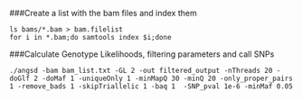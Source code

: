 ###Create a list with the bam files and index them

```
ls bams/*.bam > bam.filelist
for i in *.bam;do samtools index $i;done
```

###Calculate Genotype Likelihoods, filtering parameters and call SNPs
```
./angsd -bam bam_list.txt -GL 2 -out filtered_output -nThreads 20 -doGlf 2 -doMaf 1 -uniqueOnly 1 -minMapQ 30 -minQ 20 -only_proper_pairs 1 -remove_bads 1 -skipTriallelic 1 -baq 1  -SNP_pval 1e-6 -minMaf 0.05
```

 
